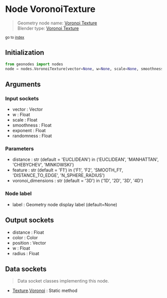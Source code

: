 
# Node VoronoiTexture

> Geometry node name: [Voronoi Texture](https://docs.blender.org/manual/en/latest/modeling/geometry_nodes/material/voronoi_texture.html)<br>
  Blender type: [Voronoi Texture](https://docs.blender.org/api/current/bpy.types.ShaderNodeTexVoronoi.html)
  
<sub>go to [index](/docs/index.md)</sub>

## Initialization

```python
from geonodes import nodes
node = nodes.VoronoiTexture(vector=None, w=None, scale=None, smoothness=None, exponent=None, randomness=None, distance='EUCLIDEAN', feature='F1', voronoi_dimensions='3D', label=None)
```



## Arguments


### Input sockets

- vector : Vector
- w : Float
- scale : Float
- smoothness : Float
- exponent : Float
- randomness : Float

### Parameters

- distance : str (default = 'EUCLIDEAN') in ('EUCLIDEAN', 'MANHATTAN', 'CHEBYCHEV', 'MINKOWSKI')
- feature : str (default = 'F1') in ('F1', 'F2', 'SMOOTH_F1', 'DISTANCE_TO_EDGE', 'N_SPHERE_RADIUS')
- voronoi_dimensions : str (default = '3D') in ('1D', '2D', '3D', '4D')

### Node label

- label : Geometry node display label (default=None)

## Output sockets

- distance : Float
- color : Color
- position : Vector
- w : Float
- radius : Float

## Data sockets

> Data socket classes implementing this node.
  
  
- [Texture](/docs/sockets/Texture.md).[Voronoi](/docs/sockets/Texture.md#voronoi) : Static method
  
